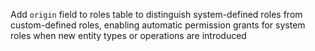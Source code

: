 Add `origin` field to roles table to distinguish system-defined roles from custom-defined roles, enabling automatic permission grants for system roles when new entity types or operations are introduced
